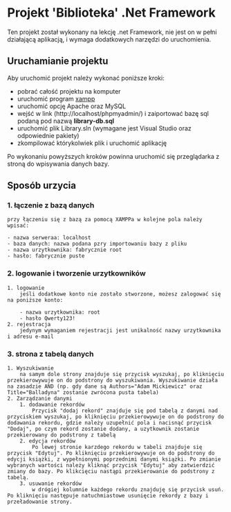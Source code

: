 # Projekt 'Biblioteka' .Net Framework

Ten projekt został wykonany na lekcję .net Framework, nie jest on w pełni działającą aplikacją, i wymaga dodatkowych narzędzi do uruchomienia.

## Uruchamianie projektu

Aby uruchomić projekt należy wykonać poniższe kroki: 

- pobrać całość projektu na komputer
- uruchomić program [xampp](https://www.apachefriends.org/pl/index.html)
- uruchomić opcję Apache oraz MySQL
- wejść w link (http://localhost/phpmyadmin/) i zaiportować bazę sql podaną pod nazwą **library-db.sql**
- uruchomić plik Library.sln (wymagane jest Visual Studio oraz odpowiednie pakiety)
- zkompilować którykolwiek plik i uruchomić aplikację

Po wykonaniu powyższych kroków powinna uruchomić się przeglądarka z stroną do wpisywania danych bazy.

## Sposób urzycia

### 1. łączenie z bazą danych
    przy łączeniu się z bazą za pomocą XAMPPa w kolejne pola należy wpisać:
    
    - nazwa serweraa: localhost
    - baza danych: nazwa podana pzry importowaniu bazy z pliku
    - nazwa urzytkownika: fabrycznie root
    - hasło: fabrycznie puste
### 2. logowanie i tworzenie urzytkowników
    1. logowanie
        jeśli dodatkowe konto nie zostało stworzone, możesz zalogować się na poniższe konto:
        
        - nazwa urzytkownika: root
        - hasło Qwerty123!
    2. rejestracja
        jedynym wymaganiem rejestracji jest unikalność nazwy urzytkownika i adresu e-mail
### 3. strona z tabelą danych
    1. Wyszukiwanie
        na samym dole strony znajduje się przycisk wyszukaj, po kliknięciu przekierowywuje on do podstrony do wyszukiwania. Wyszukiwanie działa na zasadzie AND (np. gdy dane są Authors="Adam Mickiewicz" oraz Title="Balladyna" zostanie zwrócona pusta tabela)
    2. Zarządzanie danymi
        1. dodawanie rekordów
            Przycisk "dodaj rekord" znajduje się pod tabelą z danymi nad przyciskiem wyszukaj, po kliknięciu przekierowywuje on do podstrony do dodawania rekordu, gdzie należy uzupełnić pola i nacisnąć przycisk "Dodaj", po czym rekord zostanie dodany, a uzytkownik zostanie przekierowany do podstrony z tabelą
        2. edycja rekordów
            Po lewej stronie karzdego rekordu w tabeli znajduje się przycisk "Edytuj". Po kliknięciu przekierowywuje on do podstrony do edycji książki, z wypełnionymi poprzednimi danymi książki. Po zmianie wybranych wartości należy kliknąć przycisk "Edytuj" aby zatwierdzić zmiany do bazy. Po klikcięciu nastąpi przekierowanie do podstrony z tabelą.
        3. usuwanie rekordów
            w drógiej kolumnie każdego rekordu znajduję się przycisk usuń. Po kliknięciu następuje natuchmiastowe usunięcie rekordy z bazy i przeładowanie strony.
